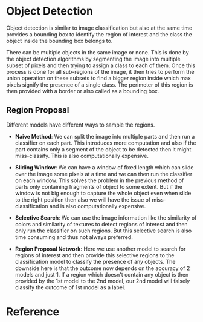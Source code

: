 # Object Detection

Object detection is similar to image classification but also at the same time provides a bounding box to identify the region of interest and the class the object inside the bounding box belongs to.

There can be multiple objects in the same image or none. This is done by the object detection algorithms by segmenting the image into multiple subset of pixels and then trying to assign a class to each of them. Once this process is done for all sub-regions of the image, it then tries to perform the union operation on these subsets to find a bigger region inside which max pixels signify the presence of a single class. The perimeter of this region is then provided with a border or also called as a bounding box.

## Region Proposal

Different models have different ways to sample the regions.

- **Naive Method**: We can split the image into multiple parts and then run a classifier on each part. This introduces more computation and also if the part contains only a segment of the object to be detected then it might miss-classify. This is also computationally expensive.

- **Sliding Window**: We can have a window of fixed length which can slide over the image some pixels at a time and we can then run the classifier on each window. This solves the problem in the previous method of parts only containing fragments of object to some extent. But if the window is not big enough to capture the whole object even when slide to the right position then also we will have the issue of miss-classification and is also computationally expensive.

- **Selective Search**: We can use the image information like the similarity of colors and similarity of textures to detect regions of interest and then only run the classifier on such regions. But this selective search is also time consuming and thus not always preferred.

- **Region Proposal Network**: Here we use another model to search for regions of interest and then provide this selective regions to the classification model to classify the presence of any objects. The downside here is that the outcome now depends on the accuracy of 2 models and just 1. If a region which doesn't contain any object is then provided by the 1st model to the 2nd model, our 2nd model will falsely classify the outcome of 1st model as a label.

# Reference

[1]: <https://medium.com/@zhao.nathan/understanding-objectness-in-object-detection-models-5d8c9d032488>
